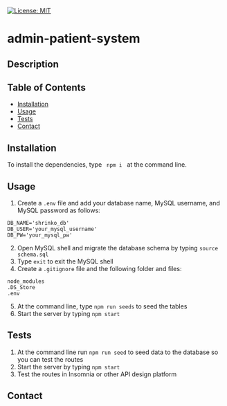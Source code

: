 [![License: MIT](https://img.shields.io/badge/License-MIT-yellow.svg)](https://opensource.org/licenses/MIT)
  # admin-patient-system
  
  ## Description
  
  ## Table of Contents

  * [Installation](#installation)
  * [Usage](#usage)
  * [Tests](#tests)
  * [Contact](#contact)
    
  ## Installation

  To install the dependencies, type `  npm i  ` at the command line.
  
  ## Usage
    
  1. Create a `.env` file and add your database name, MySQL username, and MySQL password as follows: 
  ```
  DB_NAME='shrinko_db'
  DB_USER='your_mysql_username'
  DB_PW='your_mysql_pw'
  ```
  2. Open MySQL shell and migrate the database schema by typing `source schema.sql`
  3. Type `exit` to exit the MySQL shell
  4. Create a `.gitignore` file and the following folder and files:
  ```
  node_modules
  .DS_Store
  .env
  ```
  5. At the command line, type `npm run seeds` to seed the tables
  6. Start the server by typing `npm start`

  ## Tests

  1. At the command line run `npm run seed` to seed data to the database so you can test the routes
  2. Start the server by typing `npm start`
  3. Test the routes in Insomnia or other API design platform

  ## Contact
